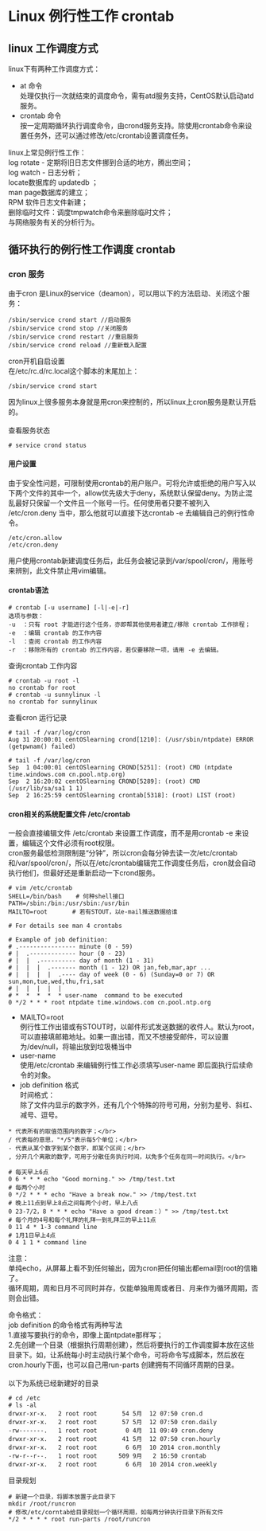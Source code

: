 # Linux 例行性工作 crontab

## linux 工作调度方式
linux下有两种工作调度方式：</br>
* at 命令 </br>
处理仅执行一次就结束的调度命令，需有atd服务支持，CentOS默认启动atd服务。</br>
* crontab 命令 </br>
按一定周期循环执行调度命令，由crond服务支持。除使用crontab命令来设置任务外，还可以通过修改/etc/crontab设置调度任务。</br>

linux上常见例行性工作：</br>
log rotate - 定期将旧日志文件挪到合适的地方，腾出空间；</br>
log watch - 日志分析；</br>
locate数据库的 updatedb ；</br>
man page数据库的建立；</br>
RPM 软件日志文件新建；</br>
删除临时文件：调度tmpwatch命令来删除临时文件；</br>
与网络服务有关的分析行为。</br>


## 循环执行的例行性工作调度 crontab
### cron 服务
由于cron 是Linux的service（deamon），可以用以下的方法启动、关闭这个服务： </br>
```
/sbin/service crond start //启动服务 
/sbin/service crond stop //关闭服务 
/sbin/service crond restart //重启服务 
/sbin/service crond reload //重新载入配置 
```
cron开机自启设置 </br>
在/etc/rc.d/rc.local这个脚本的末尾加上： </br>
```
/sbin/service crond start 
```
因为linux上很多服务本身就是用cron来控制的，所以linux上cron服务是默认开启的。</br>
</br>
查看服务状态
```
# service crond status
```
#### 用户设置
由于安全性问题，可限制使用crontab的用户账户。可将允许或拒绝的用户写入以下两个文件的其中一个，allow优先级大于deny，系统默认保留deny。为防止混乱最好只保留一个文件且一个账号一行。任何使用者只要不被列入 /etc/cron.deny 当中，那么他就可以直接下达crontab -e 去编辑自己的例行性命令。
```
/etc/cron.allow
/etc/cron.deny
```
用户使用crontab新建调度任务后，此任务会被记录到/var/spool/cron/，用账号来辨别，此文件禁止用vim编辑。

#### crontab语法
```
# crontab [-u username] [-l|-e|-r]
选项与参数：
-u  ：只有 root 才能进行这个任务，亦即帮其他使用者建立/移除 crontab 工作排程；
-e  ：编辑 crontab 的工作内容
-l  ：查阅 crontab 的工作内容
-r  ：移除所有的 crontab 的工作内容，若仅要移除一项，请用 -e 去编辑。
```
查询crontab 工作内容
```
# crontab -u root -l 
no crontab for root
# crontab -u sunnylinux -l
no crontab for sunnylinux
```
查看cron 运行记录
```
# tail -f /var/log/cron
Aug 31 20:00:01 centOSlearning crond[1210]: (/usr/sbin/ntpdate) ERROR (getpwnam() failed)

# tail -f /var/log/cron
Sep  1 04:00:01 centOSlearning CROND[5251]: (root) CMD (ntpdate time.windows.com cn.pool.ntp.org)
Sep  2 16:20:02 centOSlearning CROND[5289]: (root) CMD (/usr/lib/sa/sa1 1 1)
Sep  2 16:25:59 centOSlearning crontab[5318]: (root) LIST (root)
```

#### cron相关的系统配置文件 /etc/crontab
一般会直接编辑文件 /etc/crontab 来设置工作调度，而不是用crontab -e 来设置，编辑这个文件必须有root权限。</br>
cron服务最低检测限制是“分钟”，所以cron会每分钟去读一次/etc/crontab和/var/spool/cron/，所以在/etc/crontab编辑完工作调度任务后，cron就会自动执行他们，但最好还是重新启动一下crond服务。
```
# vim /etc/crontab
SHELL=/bin/bash    # 何种shell接口
PATH=/sbin:/bin:/usr/sbin:/usr/bin
MAILTO=root       # 若有STOUT，以e-mail推送数据给谁

# For details see man 4 crontabs

# Example of job definition:
# .---------------- minute (0 - 59)
# |  .------------- hour (0 - 23)
# |  |  .---------- day of month (1 - 31)
# |  |  |  .------- month (1 - 12) OR jan,feb,mar,apr ...
# |  |  |  |  .---- day of week (0 - 6) (Sunday=0 or 7) OR sun,mon,tue,wed,thu,fri,sat
# |  |  |  |  |
# *  *  *  *  * user-name  command to be executed
0 */2 * * * root ntpdate time.windows.com cn.pool.ntp.org
```
* MAILTO=root </br>
例行性工作出错或有STOUT时，以邮件形式发送数据的收件人。默认为root，可以直接填邮箱地址。如果一直出错，而又不想接受邮件，可以设置为/dev/null，将输出放到垃圾桶当中</br>
* user-name</br>
使用/etc/crontab 来编辑例行性工作必须填写user-name 即后面执行后续命令的对象。</br>
* job definition 格式</br>
时间格式：</br>
除了文件内显示的数字外，还有几个个特殊的符号可用，分别为星号、斜杠、减号、逗号。</br>
```
* 代表所有的取值范围内的数字；</br>
/ 代表每的意思，"*/5"表示每5个单位；</br>
- 代表从某个数字到某个数字，即某个区间；</br>
, 分开几个离散的数字，可用于分散任务执行时间，以免多个任务在同一时间执行。</br>
```
```
# 每天早上6点 
0 6 * * * echo "Good morning." >> /tmp/test.txt 
# 每两个小时 
0 */2 * * * echo "Have a break now." >> /tmp/test.txt 
# 晚上11点到早上8点之间每两个小时，早上八点 
0 23-7/2，8 * * * echo "Have a good dream：）" >> /tmp/test.txt 
# 每个月的4号和每个礼拜的礼拜一到礼拜三的早上11点
0 11 4 * 1-3 command line 
# 1月1日早上4点
0 4 1 1 * command line 
```
注意：</br>
单纯echo，从屏幕上看不到任何输出，因为cron把任何输出都email到root的信箱了。</br>
循环周期，周和日月不可同时并存，仅能单独用周或者日、月来作为循环周期，否则会出错。</br>


命令格式：</br>
job definition 的命令格式有两种写法</br>
1.直接写要执行的命令，即像上面ntpdate那样写；</br>
2.先创建一个目录（根据执行周期创建），然后将要执行的工作调度脚本放在这些目录下。如，让系统每小时主动执行某个命令，可将命令写成脚本，然后放在cron.hourly下面，也可以自己用run-parts 创建拥有不同循环周期的目录。</br>
</br>
以下为系统已经新建好的目录
```
# cd /etc
# ls -al
drwxr-xr-x.   2 root root       54 5月  12 07:50 cron.d
drwxr-xr-x.   2 root root       57 5月  12 07:50 cron.daily
-rw-------.   1 root root        0 4月  11 09:49 cron.deny
drwxr-xr-x.   2 root root       41 5月  12 07:50 cron.hourly
drwxr-xr-x.   2 root root        6 6月  10 2014 cron.monthly
-rw-r--r--.   1 root root      509 9月   2 16:50 crontab
drwxr-xr-x.   2 root root        6 6月  10 2014 cron.weekly
```
目录规划
```
# 新建一个目录，将脚本放置于此目录下
mkdir /root/runcron
# 修改/etc/corntab给目录规划一个循环周期，如每两分钟执行目录下所有文件
*/2 * * * * root run-parts /root/runcron
```
